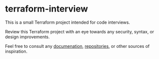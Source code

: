 # terraform-interview

This is a small Terraform project intended for code interviews.

Review this Terraform project with an eye towards any security, syntax, or design improvements.

Feel free to consult any [documenation](https://registry.terraform.io/providers/hashicorp/aws/latest/docs), [repositories](https://registry.terraform.io/), or other sources of inspiration.
